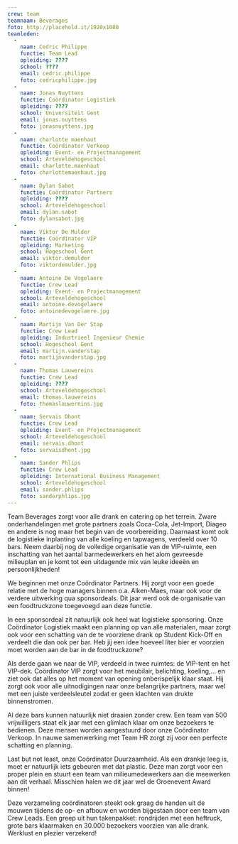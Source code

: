 ```yaml
---
crew: team
teamnaam: Beverages
foto: http://placehold.it/1920x1080
teamleden:
  -
    naam: Cedric Philippe
    functie: Team Lead
    opleiding: ????
    school: ????
    email: cedric.philippe
    foto: cedricphilippe.jpg
  -
    naam: Jonas Nuyttens
    functie: Coördinator Logistiek
    opleiding: ????
    school: Universiteit Gent
    email: jonas.nuyttens
    foto: jonasnuyttens.jpg
  -
    naam: charlotte maenhaut
    functie: Coördinator Verkoop
    opleiding: Event- en Projectmanagement
    school: Arteveldehogeschool
    email: charlotte.maenhaut
    foto: charlottemaenhaut.jpg
  -
    naam: Dylan Sabot
    functie: Coördinator Partners
    opleiding: ????
    school: Arteveldehogeschool
    email: dylan.sabot
    foto: dylansabot.jpg
  -
    naam: Viktor De Mulder
    functie: Coördinator VIP
    opleiding: Marketing
    school: Hogeschool Gent
    email: viktor.demulder
    foto: viktordemulder.jpg
  -
    naam: Antoine De Vogelaere
    functie: Crew Lead
    opleiding: Event- en Projectmanagement
    school: Arteveldehogeschool
    email: antoine.devogelaere
    foto: antoinedevogelaere.jpg
  -
    naam: Martijn Van Der Stap
    functie: Crew Lead
    opleiding: Industrieel Ingenieur Chemie
    school: Hogeschool Gent
    email: martijn.vanderstap
    foto: martijnvanderstap.jpg
  -
    naam: Thomas Lauwereins
    functie: Crew Lead
    opleiding: ????
    school: Arteveldehogeschool
    email: thomas.lauwereins
    foto: thomaslauwereins.jpg
  -
    naam: Servais Dhont
    functie: Crew Lead
    opleiding: Event- en Projectmanagement
    school: Arteveldehogeschool
    email: servais.dhont
    foto: servaisdhont.jpg
  -
    naam: Sander Phlips
    functie: Crew Lead
    opleiding: International Business Management
    school: Arteveldehogeschool
    email: sander.phlips
    foto: sanderphlips.jpg
---
```


Team Beverages zorgt voor alle drank en catering op het terrein. Zware onderhandelingen met grote partners zoals Coca-Cola, Jet-Import, Diageo en andere is nog maar het begin van de voorbereiding. Daarnaast komt ook de logistieke inplanting van alle koeling en tapwagens, verdeeld over 10 bars. Neem daarbij nog de volledige organisatie van de VIP-ruimte, een inschatting van het aantal barmedewerkers en het alom gevreesde milieuplan en je komt tot een uitdagende mix van leuke ideeën en persoonlijkheden!


We beginnen met onze Coördinator Partners. Hij zorgt voor een goede relatie met de hoge managers binnen o.a. Alken-Maes, maar ook voor de verdere uitwerking qua sponsordeals. Dit jaar werd ook de organisatie van een foodtruckzone toegevoegd aan deze functie.


In een sponsordeal zit natuurlijk ook heel wat logistieke sponsoring. Onze Coördinator Logistiek maakt een planning op van alle materialen, maar zorgt ook voor een schatting van de te voorziene drank op Student Kick-Off en verdeelt die dan ook per bar. Heb jij een idee hoeveel liter bier er voorzien moet worden aan de bar in de foodtruckzone?


Als derde gaan we naar de VIP, verdeeld in twee ruimtes: de VIP-tent en het VIP-dek. Coördinator VIP zorgt voor het meubilair, belichting, koeling,… en ziet ook dat alles op het moment van opening onberispelijk klaar staat. Hij zorgt ook voor alle uitnodigingen naar onze belangrijke partners, maar wel met een juiste verdeelsleutel zodat er geen klachten van drukte binnenstromen.


Al deze bars kunnen natuurlijk niet draaien zonder crew. Een team van 500 vrijwilligers staat elk jaar met een glimlach klaar om onze bezoekers te bedienen. Deze mensen worden aangestuurd door onze Coördinator Verkoop. In nauwe samenwerking met Team HR zorgt zij voor een perfecte schatting en planning.


Last but not least, onze Coördinator Duurzaamheid. Als een drankje leeg is, moet er natuurlijk iets gebeuren met dat plastic. Deze man zorgt voor een proper plein en stuurt een team van milieumedewerkers aan die meewerken aan dit verhaal. Misschien halen we dit jaar wel de Groenevent Award binnen!


Deze verzameling coördinatoren steekt ook graag de handen uit de mouwen tijdens de op- en afbouw en worden bijgestaan door een team van Crew Leads. Een greep uit hun takenpakket: rondrijden met een heftruck, grote bars klaarmaken en 30.000 bezoekers voorzien van alle drank. Werklust en plezier verzekerd!
